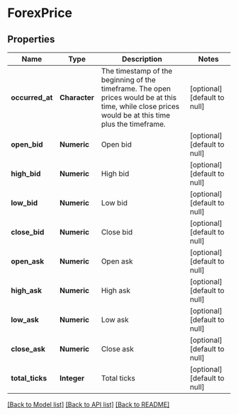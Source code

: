 # ForexPrice

## Properties
Name | Type | Description | Notes
------------ | ------------- | ------------- | -------------
**occurred_at** | **Character** | The timestamp of the beginning of the timeframe. The open prices would be at this time, while close prices would be at this time plus the timeframe. | [optional] [default to null]
**open_bid** | **Numeric** | Open bid | [optional] [default to null]
**high_bid** | **Numeric** | High bid | [optional] [default to null]
**low_bid** | **Numeric** | Low bid | [optional] [default to null]
**close_bid** | **Numeric** | Close bid | [optional] [default to null]
**open_ask** | **Numeric** | Open ask | [optional] [default to null]
**high_ask** | **Numeric** | High ask | [optional] [default to null]
**low_ask** | **Numeric** | Low ask | [optional] [default to null]
**close_ask** | **Numeric** | Close ask | [optional] [default to null]
**total_ticks** | **Integer** | Total ticks | [optional] [default to null]

[[Back to Model list]](../README.md#documentation-for-models) [[Back to API list]](../README.md#documentation-for-api-endpoints) [[Back to README]](../README.md)


